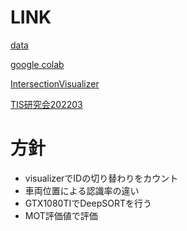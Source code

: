 # LINK

[data](https://drive.google.com/drive/folders/1wEpc4nXIoyCnuZHOevQArHAQ3cOFSP47)

[google colab](https://colab.research.google.com/drive/1YCk3ftas7sNAqLaXaEvbu9y4BQuHJ58L?usp=sharing)

[IntersectionVisualizer](https://github.com/OguchiLab/IntersectionVisualizer.git)

[TIS研究会202203](https://www.overleaf.com/project/620a107e0fc986cbce35aebb)

# 方針
- visualizerでIDの切り替わりをカウント
- 車両位置による認識率の違い
- GTX1080TIでDeepSORTを行う
- MOT評価値で評価

